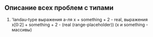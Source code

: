 ## Описание всех проблем с типами

1. 'landau-type выражения а-ля x + something + 2 - real, выражения x[0:2] + something + 2 - (real (range-placeholder)) (x и something - массивы)